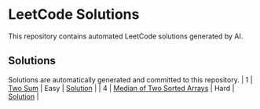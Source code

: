 # LeetCode Solutions

This repository contains automated LeetCode solutions generated by AI.

## Solutions

Solutions are automatically generated and committed to this repository.
| 1 | [Two Sum](https://leetcode.com/problems/two-sum/) | Easy | [Solution](easy\1-two-sum.js) |
| 4 | [Median of Two Sorted Arrays](https://leetcode.com/problems/median-of-two-sorted-arrays/) | Hard | [Solution](hard\4-median-of-two-sorted-arrays.py) |
